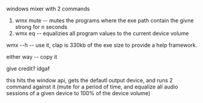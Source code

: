 windows mixer with 2 commands

1. wmx mute <exe path contains... e.g. firefox> <time period> -- mutes the programs where the exe path contain the givne strong for n seconds
2. wmx eq  -- equalizies all program values to the current device volume

wmx --h -- use it, clap is 330kb of the exe size to provide a help framework. 


either way -- copy it

give credit? idgaf

this hits the window api, gets the defautl output device, and runs 2 command against it (mute for a period of time, and equalize all audio sessions of a given device to 100% of the device volume)


